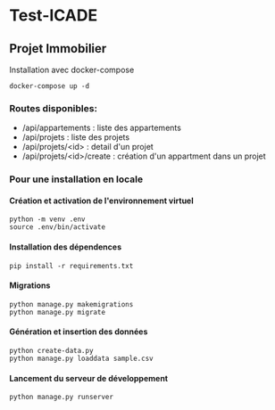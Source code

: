 # Test-ICADE
## Projet Immobilier

Installation avec docker-compose
```
docker-compose up -d
```

### Routes disponibles: 
- /api/appartements : liste des appartements
- /api/projets : liste des projets
- /api/projets/\<id\> : detail d'un projet
- /api/projets/\<id\>/create : création d'un appartment dans un projet

### Pour une installation en locale

#### Création et activation de l'environnement virtuel
```
python -m venv .env
source .env/bin/activate
```

#### Installation des dépendences
```
pip install -r requirements.txt
```

#### Migrations
```
python manage.py makemigrations
python manage.py migrate
```

#### Génération et insertion des données
```
python create-data.py
python manage.py loaddata sample.csv
```

#### Lancement du serveur de développement 
```
python manage.py runserver
```

